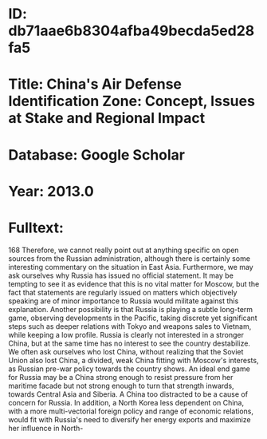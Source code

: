# ID: db71aae6b8304afba49becda5ed28fa5
# Title: China's Air Defense Identification Zone: Concept, Issues at Stake and Regional Impact
# Database: Google Scholar
# Year: 2013.0
# Fulltext:
168 Therefore, we cannot really point out at anything specific on open sources from the Russian administration, although there is certainly some interesting commentary on the situation in East Asia.
Furthermore, we may ask ourselves why Russia has issued no official statement.
It may be tempting to see it as evidence that this is no vital matter for Moscow, but the fact that statements are regularly issued on matters which objectively speaking are of minor importance to Russia would militate against this explanation.
Another possibility is that Russia is playing a subtle long-term game, observing developments in the Pacific, taking discrete yet significant steps such as deeper relations with Tokyo and weapons sales to Vietnam, while keeping a low profile.
Russia is clearly not interested in a stronger China, but at the same time has no interest to see the country destabilize.
We often ask ourselves who lost China, without realizing that the Soviet Union also lost China, a divided, weak China fitting with Moscow's interests, as Russian pre-war policy towards the country shows.
An ideal end game for Russia may be a China strong enough to resist pressure from her maritime facade but not strong enough to turn that strength inwards, towards Central Asia and Siberia.
A China too distracted to be a cause of concern for Russia.
In addition, a North Korea less dependent on China, with a more multi-vectorial foreign policy and range of economic relations, would fit with Russia's need to diversify her energy exports and maximize her influence in North-
